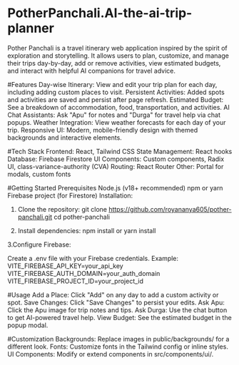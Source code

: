 # PotherPanchali.AI-the-ai-trip-planner
Pother Panchali is a travel itinerary web application inspired by the spirit of exploration and storytelling. It allows users to plan, customize, and manage their trips day-by-day, add or remove activities, view estimated budgets, and interact with helpful AI companions for travel advice.

#Features
Day-wise Itinerary: View and edit your trip plan for each day, including adding custom places to visit.
Persistent Activities: Added spots and activities are saved and persist after page refresh.
Estimated Budget: See a breakdown of accommodation, food, transportation, and activities.
AI Chat Assistants: Ask "Apu" for notes and "Durga" for travel help via chat popups.
Weather Integration: View weather forecasts for each day of your trip.
Responsive UI: Modern, mobile-friendly design with themed backgrounds and interactive elements.

#Tech Stack
Frontend: React, Tailwind CSS
State Management: React hooks
Database: Firebase Firestore
UI Components: Custom components, Radix UI, class-variance-authority (CVA)
Routing: React Router
Other: Portal for modals, custom fonts

#Getting Started
Prerequisites
Node.js (v18+ recommended)
npm or yarn
Firebase project (for Firestore)
Installation:
1. Clone the repository:
   git clone https://github.com/royananya605/pother-panchali.git
   cd pother-panchali
   
3. Install dependencies:
   npm install
  or
  yarn install
  
3.Configure Firebase:

Create a .env file with your Firebase credentials.
Example:
VITE_FIREBASE_API_KEY=your_api_key
VITE_FIREBASE_AUTH_DOMAIN=your_auth_domain
VITE_FIREBASE_PROJECT_ID=your_project_id


#Usage
Add a Place: Click "Add" on any day to add a custom activity or spot.
Save Changes: Click "Save Changes" to persist your edits.
Ask Apu: Click the Apu image for trip notes and tips.
Ask Durga: Use the chat button to get AI-powered travel help.
View Budget: See the estimated budget in the popup modal.


#Customization
Backgrounds: Replace images in public/backgrounds/ for a different look.
Fonts: Customize fonts in the Tailwind config or inline styles.
UI Components: Modify or extend components in src/components/ui/.
